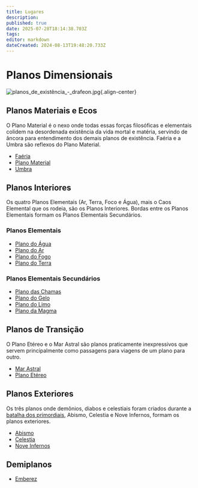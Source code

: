 ```yaml
---
title: Lugares
description: 
published: true
date: 2025-07-28T18:14:38.703Z
tags: 
editor: markdown
dateCreated: 2024-08-13T19:48:20.733Z
---
```


<!-- SUBTITLE: Visão geral sobre Lugares -->

# Planos Dimensionais

![planos_de_existência_-_drafeon.jpg](/uploads/planos_de_existência_-_drafeon.jpg){.align-center}

## Planos Materiais e Ecos
O Plano Material é o nexo onde todas essas forças filosóficas e elementais colidem na desordenada existência da vida mortal e matéria, servindo de âncora para entendimento dos demais planos de existência. Faéria e a Umbra são reflexos do Plano Material.

* [Faéria](/lugares/faeria#faeria)
* [Plano Material](/lugares/plano-material#plano-material)
* [Umbra](/lugares/umbra)

## Planos Interiores
Os quatro Planos Elementais (Ar, Terra, Foco e Água), mais o Caos Elemental que os rodeia, são os Planos Interiores. Bordas entre os Planos Elementais formam os Planos Elementais Secundários.

### Planos Elementais
* [Plano do Água](/lugares/plano-da-agua)
* [Plano do Ar](/lugares/plano-do-ar)
* [Plano do Fogo](/lugares/plano-do-fogo)
* [Plano do Terra](/lugares/plano-da-terra)

### Planos Elementais Secundários
* [Plano das Chamas](/lugares/plano-das-chamas)
* [Plano do Gelo](/lugares/plano-do-gelo)
* [Plano do Limo](/lugares/plano-do-limo)
* [Plano da Magma](/lugares/plano-da-magma)

## Planos de Transição
O Plano Etéreo e o Mar Astral são planos praticamente inexpressivos que
servem principalmente como passagens para viagens de um plano para outro.

* [Mar Astral](/lugares/mar-astral)
* [Plano Etéreo](/lugares/plano-etereo)

## Planos Exteriores
Os três planos onde demônios, diabos e celestiais foram criados durante a [batalha dos primordiais](/linha-do-tempo), Abismo, Celestia e Nove Infernos, formam os planos exteriores.

* [Abismo](/lugares/abismo)
* [Celestia](/lugares/celestia)
* [Nove Infernos](/lugares/nove-infernos)

## Demiplanos
* [Emberez](/lugares/emberez#emberez)
